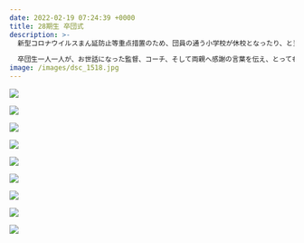 ```yaml
---
date: 2022-02-19 07:24:39 +0000
title: 28期生 卒団式
description: >-
  新型コロナウイルスまん延防止等重点措置のため、団員の通う小学校が休校となったり、と当初の予定から変更となり、開催できるのかどうか・・・ヒヤヒヤしておりましたが、無事終えることができました。

  卒団生一人一人が、お世話になった監督、コーチ、そして両親へ感謝の言葉を伝え、とっても暖かい気持ちになりました。思わずもらい泣き💦💦28期生の皆さん、お疲れさまでした😊そしてこれからも、ご活躍を楽しみにしています♪
image: /images/dsc_1518.jpg
---
```

![](/images/dsc_148.jpg)

![](/images/dsc_1521.jpg)

![](/images/dsc_1522.jpg)

![](/images/dsc_1541.jpg)

![](/images/20220219_184309.jpg)

![](/images/20220219_184823.jpg)

![](/images/20220219_185017.jpg)

![](/images/20220219_185342.jpg)

![](/images/20220219_185536.jpg)